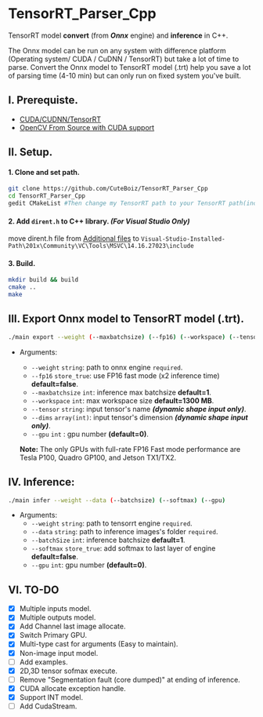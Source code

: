 # TensorRT_Parser_Cpp

 TensorRT model **convert** (from ***Onnx*** engine) and **inference** in C++.

The Onnx model can be run on any system with difference platform (Operating system/ CUDA / CuDNN / TensorRT) but take a lot of time to parse.
Convert the Onnx model to TensorRT model (.trt) help you save a lot of parsing time (4-10 min) but can only run on fixed system you've built.

## I. Prerequiste.

- [CUDA/CUDNN/TensorRT](https://github.com/CuteBoiz/Ubuntu_Installation/blob/master/cuda.md)
- [OpenCV From Source with CUDA support](https://github.com/CuteBoiz/Ubuntu_Installation/blob/master/opencv.md)

## II. Setup.

#### 1. Clone and set path.

```sh
git clone https://github.com/CuteBoiz/TensorRT_Parser_Cpp
cd TensorRT_Parser_Cpp
gedit CMakeList #Then change my TensorRT path to your TensorRT path(include and lib)
```

#### 2. Add `dirent.h` to C++ library. *(For Visual Studio Only)*

 move dirent.h file from [Additional files](https://github.com/CuteBoiz/TensorRT_Parser_Cpp/tree/main/Addition%20files) to `Visual-Studio-Installed-Path\201x\Community\VC\Tools\MSVC\14.16.27023\include`

#### 3. Build.

```sh
mkdir build && build
cmake ..
make
```

## III. Export Onnx model to TensorRT model (.trt).
```sh
./main export --weight (--maxbatchsize) (--fp16) (--workspace) (--tensor) (--dims) (--gpu)
```
- Arguments:
    - `--weight` `string`: path to onnx engine `required`.
    - `--fp16` `store_true`: use FP16 fast mode (x2 inference time) **default=false**.
    - `--maxbatchsize` `int`:  inference max batchsize **default=1**.
    - `--workspace` `int`: max workspace size **default=1300 MB**.
    - `--tensor` `string`: input tensor's name ***(dynamic shape input only)***.
    - `--dims` `array(int)`: input tensor's dimension ***(dynamic shape input only)***. 
    - `--gpu` `int` : gpu number **(default=0)**.

   **Note:** The only GPUs with full-rate FP16 Fast mode performance are Tesla P100, Quadro GP100, and Jetson TX1/TX2.

## IV. Inference:
```sh
./main infer --weight --data (--batchsize) (--softmax) (--gpu)
```
- Arguments:
    - `--weight` `string`: path to tensorrt engine `required`.
    - `--data` `string`: path to inference images's folder `required`.
    - `--batchSize` `int`: inference batchsize **default=1**.
    - `--softmax` `store_true`: add softmax to last layer of engine **default=false**.
    - `--gpu` `int`: gpu number **(default=0)**.

## VI. TO-DO

- [x] Multiple inputs model.
- [x] Multiple outputs model.
- [x] Add Channel last image allocate.
- [x] Switch Primary GPU. 
- [x] Multi-type cast for arguments (Easy to maintain).
- [x] Non-image input model.
- [ ] Add examples.
- [x] 2D,3D tensor sofmax execute.
- [ ] Remove "Segmentation fault (core dumped)" at ending of inference.
- [x] CUDA allocate exception handle.
- [x] Support INT model.
- [ ] Add CudaStream.
